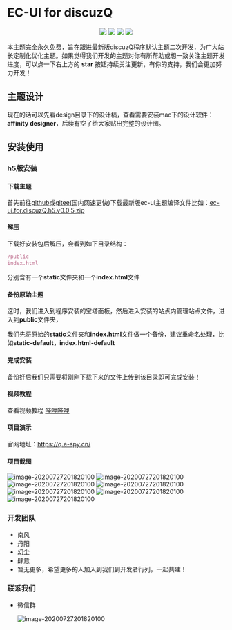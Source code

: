 # EC-UI for discuzQ

<div style="text-align: center">
  <img src="https://badgen.net/badge/EC-UI%20For%20DisuczQ/V0.0.0-alpha-20200807/blue">
  <img src="https://badgen.net/badge/DisuczQ/V1.0.200806/green">
  <img src="https://badgen.net/badge/Vuejs/V2.6.11/cyan">
  <img src="https://badgen.net/badge/uniapp/V2.0.0/yellow">
</div>

本主题完全永久免费，旨在跟进最新版discuzQ程序默认主题二次开发，为广大站长定制化优化主题。如果觉得我们开发的主题对你有所帮助或想一致关注主题开发进度，可以点一下右上方的 **star** 按钮持续关注更新，有你的支持，我们会更加努力开发！

## 主题设计

现在的话可以先看design目录下的设计稿，查看需要安装mac下的设计软件：**affinity designer**，后续有空了给大家贴出完整的设计图。

## 安装使用

### h5版安装

#### 下载主题

首先前往[github](https://github.com/SouWinds/ec-ui-discuzQ/tags)或[gitee](https://gitee.com/SouWind/ec-ui-discuzQ/releases)(国内网速更快)下载最新版ec-ui主题编译文件比如：[ec-ui.for.discuzQ.h5.v0.0.5.zip](https://github.com/SouWinds/ec-ui-discuzQ/releases/download/v0.0.5-alpha-20200727/ec-ui.for.discuzQ.h5.v0.0.5.zip)

#### 解压

下载好安装包后解压，会看到如下目录结构：

```js
/public
index.html
```

分别含有一个**static**文件夹和一个**index.html**文件

#### 备份原始主题

这时，我们进入到程序安装的宝塔面板，然后进入安装的站点内管理站点文件，进入到**public**文件夹，

我们先将原始的**static**文件夹和**index.html**文件做一个备份，建议重命名处理，比如**static-default，index.html-default**

#### 完成安装

备份好后我们只需要将刚刚下载下来的文件上传到该目录即可完成安装！

#### 视频教程

查看视频教程 [哔哩哔哩](https://www.bilibili.com/video/BV1V54y1D7UV)

#### 项目演示

官网地址：https://q.e-spy.cn/

#### 项目截图

![image-20200727201820100](static/image/20201103-1.png)
![image-20200727201820100](static/image/20201103-2.png)
![image-20200727201820100](static/image/20201103-3.png)
![image-20200727201820100](static/image/20201103-4.png)
![image-20200727201820100](static/image/20201103-5.png)
![image-20200727201820100](static/image/20201103-6.png)
![image-20200727201820100](static/image/20201103-7.png)

### 开发团队
- 南风
- 丹阳
- 幻尘
- 肆意
- 暂无更多，希望更多的人加入到我们到开发者行列，一起共建！

### 联系我们

- 微信群

  ![image-20200727201820100](static/image/20201102.jpg)
